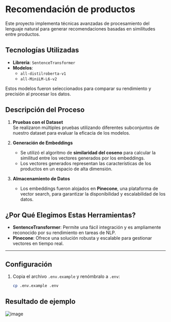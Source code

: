 # Recomendación de productos

Este proyecto implementa técnicas avanzadas de procesamiento del lenguaje natural para generar recomendaciones basadas en similitudes entre productos.

## Tecnologías Utilizadas

- **Librería**: `SentenceTransformer`
- **Modelos**:
  - `all-distilroberta-v1`
  - `all-MiniLM-L6-v2`

Estos modelos fueron seleccionados para comparar su rendimiento y precisión al procesar los datos.

## Descripción del Proceso

1. **Pruebas con el Dataset**  
   Se realizaron múltiples pruebas utilizando diferentes subconjuntos de nuestro dataset para evaluar la eficacia de los modelos.

2. **Generación de Embeddings**

   - Se utilizó el algoritmo de **similaridad del coseno** para calcular la similitud entre los vectores generados por los embeddings.
   - Los vectores generados representan las características de los productos en un espacio de alta dimensión.

3. **Almacenamiento de Datos**
   - Los embeddings fueron alojados en **Pinecone**, una plataforma de vector search, para garantizar la disponibilidad y escalabilidad de los datos.

## ¿Por Qué Elegimos Estas Herramientas?

- **SentenceTransformer**: Permite una fácil integración y es ampliamente reconocido por su rendimiento en tareas de NLP.
- **Pinecone**: Ofrece una solución robusta y escalable para gestionar vectores en tiempo real.

---

## Configuración

1. Copia el archivo `.env.example` y renómbralo a `.env`:
   ```bash
   cp .env.example .env
   ```

## Resultado de ejemplo
![image](https://github.com/user-attachments/assets/d9828eb7-1205-44be-b2e0-ed910a591116)


